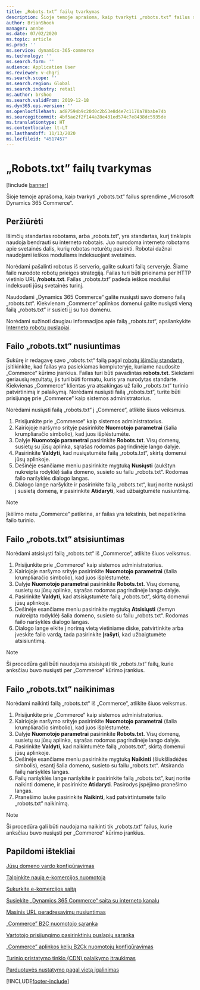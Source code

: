 ```yaml
---
title: „Robots.txt” failų tvarkymas
description: Šioje temoje aprašoma, kaip tvarkyti „robots.txt“ failus sprendime „Microsoft Dynamics 365 Commerce“.
author: BrianShook
manager: annbe
ms.date: 07/02/2020
ms.topic: article
ms.prod: ''
ms.service: dynamics-365-commerce
ms.technology: ''
ms.search.form: ''
audience: Application User
ms.reviewer: v-chgri
ms.search.scope: ''
ms.search.region: Global
ms.search.industry: retail
ms.author: brshoo
ms.search.validFrom: 2019-12-18
ms.dyn365.ops.version: ''
ms.openlocfilehash: ad87594b9c20d0c2b53e8d4e7c1170a78babe74b
ms.sourcegitcommit: 4bf5ae2f2f144a28e431ed574c7e8438dc5935de
ms.translationtype: HT
ms.contentlocale: lt-LT
ms.lasthandoff: 11/13/2020
ms.locfileid: "4517457"
---
```

# <a name="manage-robotstxt-files"></a>„Robots.txt” failų tvarkymas


[!include [banner](includes/banner.md)]

Šioje temoje aprašoma, kaip tvarkyti „robots.txt“ failus sprendime „Microsoft Dynamics 365 Commerce“.

## <a name="overview"></a>Peržiūrėti

Išimčių standartas robotams, arba „robots.txt“, yra standartas, kurį tinklapis naudoja bendrauti su interneto robotais. Juo nurodoma interneto robotams apie svetainės dalis, kurių robotas neturėtų pasiekti. Robotai dažnai naudojami ieškos moduliams indeksuojant svetaines.

Norėdami pašalinti robotus iš serverio, galite sukurti failą serveryje. Šiame faile nurodote robotų prieigos strategiją. Failas turi būti prieinama per HTTP vietinio URL **/robots.txt**. Failas „robots.txt“ padeda ieškos moduliui indeksuoti jūsų svetainės turinį.

Naudodami „Dynamics 365 Commerce“ galite nusiųsti savo domeno failą „robots.txt“. Kiekvienam „Commerce“ aplinkos domenui galite nusiųsti vieną failą „robots.txt“ ir susieti jį su tuo domenu.

Norėdami sužinoti daugiau informacijos apie failą „robots.txt“, apsilankykite [Interneto robotų puslapiai](https://www.robotstxt.org/).

## <a name="upload-a-robotstxt-file"></a>Failo „robots.txt“ nusiuntimas

Sukūrę ir redagavę savo „robots.txt“ failą pagal [robotų išimčių standartą](https://www.robotstxt.org/orig.html), įsitikinkite, kad failas yra pasiekiamas kompiuteryje, kuriame naudosite „Commerce“ kūrimo įrankius. Failas turi būti pavadintas **robots.txt**. Siekdami geriausių rezultatų, jis turi būti formatu, kuris yra nurodytas standarte. Kiekvienas „Commerce“ klientas yra atsakingas už failo „robots.txt“ turinio patvirtinimą ir palaikymą. Norėdami nusiųsti failą „robots.txt“, turite būti prisijungę prie „Commerce“ kaip sistemos administratorius.

Norėdami nusiųsti failą „robots.txt“ į „Commerce“, atlikite šiuos veiksmus.

1. Prisijunkite prie „Commerce“ kaip sistemos administratorius.
2. Kairiojoje naršymo srityje pasirinkite **Nuomotojo parametrai** (šalia krumpliaračio simbolio), kad juos išplėstumėte.
3. Dalyje **Nuomotojo parametrai** pasirinkite **Robots.txt**. Visų domenų, susietų su jūsų aplinka, sąrašas rodomas pagrindinėje lango dalyje.
4. Pasirinkite **Valdyti**, kad nusiųstumėte failą „robots.txt“, skirtą domenui jūsų aplinkoje.
5. Dešinėje esančiame meniu pasirinkite mygtuką **Nusiųsti** (aukštyn nukreipta rodyklė) šalia domeno, susieto su failu „robots.txt“. Rodomas failo naršyklės dialogo langas.
6. Dialogo lange naršykite ir pasirinkite failą „robots.txt“, kurį norite nusiųsti į susietą domeną, ir pasirinkite **Atidaryti**, kad užbaigtumėte nusiuntimą.

> [!NOTE] 
> Įkėlimo metu „Commerce“ patikrina, ar failas yra tekstinis, bet nepatikrina failo turinio.

## <a name="download-a-robotstxt-file"></a>Failo „robots.txt“ atsisiuntimas

Norėdami atsisiųsti failą „robots.txt“ iš „Commerce“, atlikite šiuos veiksmus.

1. Prisijunkite prie „Commerce“ kaip sistemos administratorius.
2. Kairiojoje naršymo srityje pasirinkite **Nuomotojo parametrai** (šalia krumpliaračio simbolio), kad juos išplėstumėte.
3. Dalyje **Nuomotojo parametrai** pasirinkite **Robots.txt**. Visų domenų, susietų su jūsų aplinka, sąrašas rodomas pagrindinėje lango dalyje.
4. Pasirinkite **Valdyti**, kad atsisiųstumėte failą „robots.txt“, skirtą domenui jūsų aplinkoje.
5. Dešinėje esančiame meniu pasirinkite mygtuką **Atsisiųsti** (žemyn nukreipta rodyklė) šalia domeno, susieto su failu „robots.txt“. Rodomas failo naršyklės dialogo langas.
6. Dialogo lange eikite į norimą vietą vietiniame diske, patvirtinkite arba įveskite failo vardą, tada pasirinkite **Įrašyti**, kad užbaigtumėte atsisiuntimą.

> [!NOTE]
> Ši procedūra gali būti naudojama atsisiųsti tik „robots.txt“ failų, kurie anksčiau buvo nusiųsti per „Commerce“ kūrimo įrankius.

## <a name="delete-a-robotstxt-file"></a>Failo „robots.txt“ naikinimas

Norėdami naikinti failą „robots.txt“ iš „Commerce“, atlikite šiuos veiksmus.

1. Prisijunkite prie „Commerce“ kaip sistemos administratorius.
2. Kairiojoje naršymo srityje pasirinkite **Nuomotojo parametrai** (šalia krumpliaračio simbolio), kad juos išplėstumėte.
3. Dalyje **Nuomotojo parametrai** pasirinkite **Robots.txt**. Visų domenų, susietų su jūsų aplinka, sąrašas rodomas pagrindinėje lango dalyje.
4. Pasirinkite **Valdyti**, kad naikintumėte failą „robots.txt“, skirtą domenui jūsų aplinkoje.
5. Dešinėje esančiame meniu pasirinkite mygtuką **Naikinti** (šiukšliadėžės simbolis), esantį šalia domeno, susieto su failu „robots.txt“. Atsiranda failų naršyklės langas.
6. Failų naršyklės lange naršykite ir pasirinkite failą „robots.txt“, kurį norite naikinti domene, ir pasirinkite **Atidaryti**. Pasirodys įspėjimo pranešimo langas.
7. Pranešimo lauke pasirinkite **Naikinti**, kad patvirtintumėte failo „robots.txt“ naikinimą.

> [!NOTE] 
> Ši procedūra gali būti naudojama naikinti tik „robots.txt“ failus, kurie anksčiau buvo nusiųsti per „Commerce“ kūrimo įrankius.

## <a name="additional-resources"></a>Papildomi ištekliai

[Jūsų domeno vardo konfigūravimas](configure-your-domain-name.md)

[Talpinkite naują e-komercijos nuomotoją](deploy-ecommerce-site.md)

[Sukurkite e-komercijos saitą](create-ecommerce-site.md)

[Susiekite „Dynamics 365 Commerce“ saitą su interneto kanalu](associate-site-online-store.md)

[Masinis URL peradresavimų nusiuntimas](upload-bulk-redirects.md)

[„Commerce” B2C nuomotojo sąranka](set-up-B2C-tenant.md)

[Vartotojo prisijungimo pasirinktinių puslapių sąranka](custom-pages-user-logins.md)

[„Commerce” aplinkos kelių B2Ck nuomotojų konfigūravimas](configure-multi-B2C-tenants.md)

[Turinio pristatymo tinklo (CDN) palaikymo įtraukimas](add-cdn-support.md)

[Parduotuvės nustatymo pagal vietą įgalinimas](enable-store-detection.md)


[!INCLUDE[footer-include](../includes/footer-banner.md)]